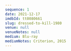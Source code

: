 ```yaml
---
sequence: 1
date: 2021-12-17
imdbId: tt0080661
slug: dressed-to-kill-1980
venue: null
venueNotes: null
medium: Blu-ray
mediumNotes: Criterion, 2015
---
```



